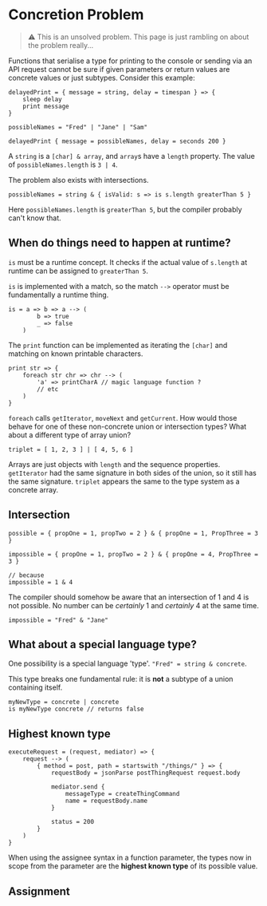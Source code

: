 # Concretion Problem

> :warning: This is an unsolved problem. This page is just rambling on about the problem really...

Functions that serialise a type for printing to the console or sending via an API request cannot be sure if given parameters or return values are concrete values or just subtypes. Consider this example:

```
delayedPrint = { message = string, delay = timespan } => {
    sleep delay
    print message
}

possibleNames = "Fred" | "Jane" | "Sam"

delayedPrint { message = possibleNames, delay = seconds 200 }
```

A `string` is a `[char] & array`, and `array`s have a `length` property. The value of `possibleNames.length` is `3 | 4`.

The problem also exists with intersections.

```
possibleNames = string & { isValid: s => is s.length greaterThan 5 }
```

Here `possibleNames.length` is `greaterThan 5`, but the compiler probably can't know that.

## When do things need to happen at runtime?

`is` must be a runtime concept. It checks if the actual value of `s.length` at runtime can be assigned to `greaterThan 5`.

`is` is implemented with a match, so the match `-->` operator must be fundamentally a runtime thing.

```
is = a => b => a --> (
        b => true
        _ => false
    )
```

The `print` function can be implemented as iterating the `[char]` and matching on known printable characters.

```
print str => {
    foreach str chr => chr --> (
        'a' => printCharA // magic language function ?
        // etc
    )
}
```

`foreach` calls `getIterator`, `moveNext` and `getCurrent`. How would those behave for one of these non-concrete union or intersection types? What about a different type of array union?

```
triplet = [ 1, 2, 3 ] | [ 4, 5, 6 ]
```

Arrays are just objects with `length` and the sequence properties. `getIterator` had the same signature in both sides of the union, so it still has the same signature. `triplet` appears the same to the type system as a concrete array.

## Intersection

```
possible = { propOne = 1, propTwo = 2 } & { propOne = 1, PropThree = 3 }

impossible = { propOne = 1, propTwo = 2 } & { propOne = 4, PropThree = 3 }

// because
impossible = 1 & 4
```

The compiler should somehow be aware that an intersection of 1 and 4 is not possible. No number can be *certainly* 1 and *certainly* 4 at the same time.

```
impossible = "Fred" & "Jane"
```

## What about a special language type?

One possibility is a special language 'type'. `"Fred" = string & concrete`.

This type breaks one fundamental rule: it is **not** a subtype of a union containing itself.

```
myNewType = concrete | concrete
is myNewType concrete // returns false
```

## Highest known type

```
executeRequest = (request, mediator) => {
    request --> (
        { method = post, path = startswith "/things/" } => {
            requestBody = jsonParse postThingRequest request.body
            
            mediator.send {
                messageType = createThingCommand
                name = requestBody.name
            }

            status = 200
        }
    )
}
```

When using the assignee syntax in a function parameter, the types now in scope from the parameter are the **highest known type** of its possible value. 

## Assignment

```

```